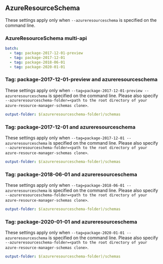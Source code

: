 ## AzureResourceSchema

These settings apply only when `--azureresourceschema` is specified on the command line.

### AzureResourceSchema multi-api

``` yaml $(azureresourceschema) && $(multiapi)
batch:
  - tag: package-2017-12-01-preview
  - tag: package-2017-12-01
  - tag: package-2018-06-01
  - tag: package-2020-01-01
```

### Tag: package-2017-12-01-preview and azureresourceschema

These settings apply only when `--tag=package-2017-12-01-preview --azureresourceschema` is specified on the command line.
Please also specify `--azureresourceschema-folder=<path to the root directory of your azure-resource-manager-schemas clone>`.

``` yaml $(tag) == 'package-2017-12-01-preview' && $(azureresourceschema)
output-folder: $(azureresourceschema-folder)/schemas
```

### Tag: package-2017-12-01 and azureresourceschema

These settings apply only when `--tag=package-2017-12-01 --azureresourceschema` is specified on the command line.
Please also specify `--azureresourceschema-folder=<path to the root directory of your azure-resource-manager-schemas clone>`.

``` yaml $(tag) == 'package-2017-12-01' && $(azureresourceschema)
output-folder: $(azureresourceschema-folder)/schemas
```

### Tag: package-2018-06-01 and azureresourceschema

These settings apply only when `--tag=package-2018-06-01 --azureresourceschema` is specified on the command line.
Please also specify `--azureresourceschema-folder=<path to the root directory of your azure-resource-manager-schemas clone>`.

``` yaml $(tag) == 'package-2018-06-01' && $(azureresourceschema)
output-folder: $(azureresourceschema-folder)/schemas
```

### Tag: package-2020-01-01 and azureresourceschema

These settings apply only when `--tag=package-2020-01-01 --azureresourceschema` is specified on the command line.
Please also specify `--azureresourceschema-folder=<path to the root directory of your azure-resource-manager-schemas clone>`.

``` yaml $(tag) == 'package-2020-01-01' && $(azureresourceschema)
output-folder: $(azureresourceschema-folder)/schemas
```
